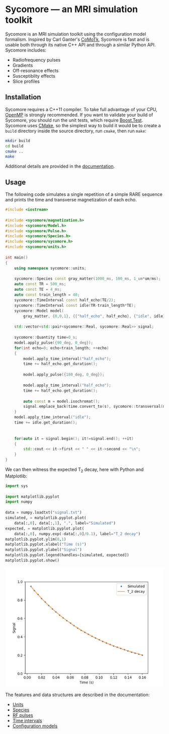 # Sycomore &mdash; an MRI simulation toolkit

Sycomore is an MRI simulation toolkit using the configuration model formalism. Inspired by Carl Ganter's [CoMoTk](https://github.com/cganter/CoMoTk), Sycomore is fast and is usable both through its native C++ API and through a similar Python API. Sycomore includes:

- Radiofrequency pulses
- Gradients
- Off-resonance effects
- Susceptiblity effects
- Slice profiles

## Installation

Sycomore requires a C++11 compiler. To take full advantage of your CPU, [OpenMP](https://www.openmp.org/) is strongly recommended. If you want to validate your build of Sycomore, you should run the unit tests, which require [Boost.Test](https://www.boost.org/doc/libs/release/libs/test/). Sycomore uses [CMake](https://cmake.org/), so the simplest way to build it would be to create a `build` directory inside the source directory, run `cmake`, then run `make`:

```sh
mkdir build
cd build
cmake ..
make
```

Additional details are provided in the [documentation](installation.md).

## Usage

The following code simulates a single repetition of a simple RARE sequence and prints the time and transverse magnetization of each echo.

```cpp
#include <iostream>

#include <sycomore/magnetization.h>
#include <sycomore/Model.h>
#include <sycomore/Pulse.h>
#include <sycomore/Species.h>
#include <sycomore/sycomore.h>
#include <sycomore/units.h>

int main()
{
    using namespace sycomore::units;

    sycomore::Species const gray_matter(1000_ms, 100_ms, 1_um*um/ms);
    auto const TR = 500_ms;
    auto const TE = 4_ms;
    auto const train_length = 40;
    sycomore::TimeInterval const half_echo(TE/2);
    sycomore::TimeInterval const idle(TR-train_length*TE);
    sycomore::Model model(
        gray_matter, {0,0,1}, {{"half_echo", half_echo}, {"idle", idle}});

    std::vector<std::pair<sycomore::Real, sycomore::Real>> signal;

    sycomore::Quantity time=0_s;
    model.apply_pulse({90_deg, 0_deg});
    for(int echo=0; echo<train_length; ++echo)
    {
        model.apply_time_interval("half_echo");
        time += half_echo.get_duration();

        model.apply_pulse({180_deg, 0_deg});

        model.apply_time_interval("half_echo");
        time += half_echo.get_duration();

        auto const m = model.isochromat();
        signal.emplace_back(time.convert_to(s), sycomore::transversal(m));
    }
    model.apply_time_interval("idle");
    time += idle.get_duration();


    for(auto it = signal.begin(); it!=signal.end(); ++it)
    {
        std::cout << it->first << " " << it->second << "\n";
    }
}
```

We can then witness the expected T<sub>2</sub> decay, here with Python and Matplotlib:

```python
import sys

import matplotlib.pyplot
import numpy

data = numpy.loadtxt("signal.txt")
simulated, = matplotlib.pyplot.plot(
    data[:,0], data[:,1], ".", label="Simulated")
expected, = matplotlib.pyplot.plot(
    data[:,0], numpy.exp(-data[:,0]/0.1), label="T_2 decay")
matplotlib.pyplot.ylim(0,1)
matplotlib.pyplot.xlabel("Time (s)")
matplotlib.pyplot.ylabel("Signal")
matplotlib.pyplot.legend(handles=[simulated, expected])
matplotlib.pyplot.show()
```

![T2 decay in RARE](rare.png "T2 decay in RARE")

The features and data structures are described in the documentation:

- [Units](units.md)
- [Species](species.md)
- [RF pulses](pulses.md)
- [Time intervals](time_intervals.md)
- [Configuration models](models.md)
